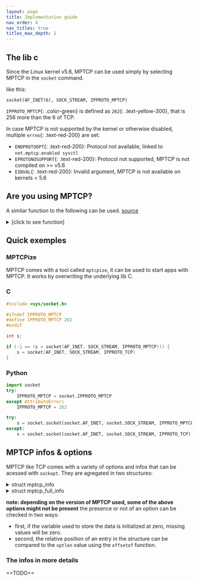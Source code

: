 ```yaml
---
layout: page
title: Implementation guide
nav_order: 4
nav_titles: true
titles_max_depth: 2
---
```


## The lib c
Since the Linux kernel v5.6, MPTCP can be used simply by selecting MPTCP in the `socket` command.

like this:
<div class="language-c highlighter-rouge"><div class="highlight"><pre class="highlight"><code><span class="color-main">socket</span>(<span class="color-blue">AF_INET</span>(6), <span class="color-yellow">SOCK_STREAM</span>, <span class="color-green">IPPROTO_MPTCP</span>)</code></pre></div></div>

`IPPROTO_MPTCP`{: .color-green} is defined as `262`{: .text-yellow-300}, that is 256 more than the 6 of TCP.

In case MPTCP is not supported by the kernel or otherwise disabled, multiple `errno`{: .text-red-200} are set:
- `ENOPROTOOPT`{: .text-red-200}: Protocol not available, linked to `net.mptcp.enabled sysctl`
- `EPROTONOSUPPORT`{: .text-red-200}: Protocol not supported, MPTCP is not compiled on >= v5.6
- `EINVAL`{: .text-red-200}: Invalid argument, MPTCP is not available on kernels < 5.6

## Are you using MPTCP?
A similar function to the following can be used. [source](https://github.com/multipath-tcp/mptcp_net-next/issues/294)
<details>
  <summary>[click to see function]</summary>
{% highlight c %}
bool socket_is_mptcp(int sockfd)
{
	socklen_t len;
	bool val;

	len = sizeof(val);

	/* We should get EOPNOTSUPP (or ENOPROTOOPT in v6) in case of fallback */
	if (getsockopt(sockfd, SOL_MPTCP, MPTCP_INFO, &val, &len) < 0) {
		if (errno != EOPNOTSUPP && errno != ENOPROTOOPT)
			perror("getsockopt(MPTCP_INFO)");

		return false;
	}

	/* no error: MPTCP is supported */
	return true;
}
{% endhighlight %}
</details>

## Quick exemples
### MPTCPize
MPTCP comes with a tool called `mptcpize`, it can be used to start apps with MPTCP. It works by overwriting the underlying lib C.

### C
```c
#include <sys/socket.h>

#ifndef IPPROTO_MPTCP
#define IPPROTO_MPTCP 262
#endif

int s;

if (-1 == (s = socket(AF_INET, SOCK_STREAM, IPPROTO_MPTCP))) {
    s = socket(AF_INET, SOCK_STREAM, IPPROTO_TCP)
}
```

### Python
```python
import socket
try:
    IPPROTO_MPTCP = socket.IPPROTO_MPTCP
except AttributeError:
    IPPROTO_MPTCP = 262

try:
    s = socket.socket(socket.AF_INET, socket.SOCK_STREAM, IPPROTO_MPTCP)
except:
    s = socket.socket(socket.AF_INET, socket.SOCK_STREAM, IPPROTO_TCP)
```

## MPTCP infos & options
MPTCP like TCP comes with a variety of options and infos that can be acessed with `sockopt`. They are agregated in two structures:

<details>
  <summary>struct mptcp_info</summary>
{% highlight c %}
struct mptcp_info {
	__u8	mptcpi_subflows;
	__u8	mptcpi_add_addr_signal;
	__u8	mptcpi_add_addr_accepted;
	__u8	mptcpi_subflows_max;
	__u8	mptcpi_add_addr_signal_max;
	__u8	mptcpi_add_addr_accepted_max;
	__u32	mptcpi_flags;
	__u32	mptcpi_token;
	__u64	mptcpi_write_seq;
	__u64	mptcpi_snd_una;
	__u64	mptcpi_rcv_nxt;
	__u8	mptcpi_local_addr_used;
	__u8	mptcpi_local_addr_max;
	__u8	mptcpi_csum_enabled;
	__u32	mptcpi_retransmits;
	__u64	mptcpi_bytes_retrans;
	__u64	mptcpi_bytes_sent;
	__u64	mptcpi_bytes_received;
	__u64	mptcpi_bytes_acked;
    __u8    mptcpi_subflows_total;
};
{% endhighlight %}
</details>

<details>
  <summary>struct mptcp_full_info</summary>
{% highlight c %}
struct mptcp_full_info {
	__u32		size_tcpinfo_kernel;	/* must be 0, set by kernel */
	__u32		size_tcpinfo_user;
	__u32		size_sfinfo_kernel;	/* must be 0, set by kernel */
	__u32		size_sfinfo_user;
	__u32		num_subflows;		/* must be 0, set by kernel (real subflow count) */
	__u32		size_arrays_user;	/* max subflows that userspace is interested in;
						 * the buffers at subflow_info/tcp_info
						 * are respectively at least:
						 *  size_arrays * size_sfinfo_user
						 *  size_arrays * size_tcpinfo_user
						 * bytes wide
						 */
	__aligned_u64		subflow_info;
	__aligned_u64		tcp_info;
	struct mptcp_info	mptcp_info;
};
{% endhighlight %}
</details>

**note: depending on the version of MPTCP used, some of the above options might not be present**
the presence or not of an option can be checked in two ways:
- first, if the variable used to store the data is initialized at zero, missing values will be zero.
- second, the relative position of an entry in the structure can be compared to the `optlen` value using the `offsetof` function.

### The infos in more details
==TODO==